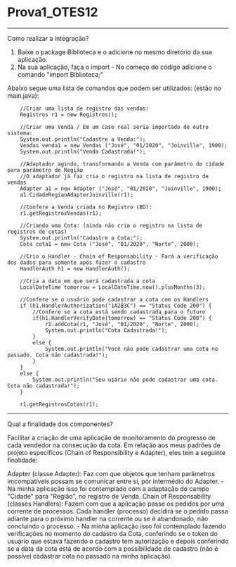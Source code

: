 # Prova1_OTES12

---

Como realizar a integração?
1. Baixe o package Biblioteca e o adicione no mesmo diretório da sua aplicação.
2. Na sua aplicação, faça o import - No começo do código adicione o comando "import Biblioteca;" 

Abaixo segue uma lista de comandos que podem ser utilizados: (estão no main.java):

		//Criar uma lista de registro das vendas:
		Registros r1 = new Registros();
				
		//Criar uma Venda / Em um caso real seria importado de outro sistema:
		System.out.println("Cadastre a Venda:");
		Vendas venda1 = new Vendas ("José", "01/2020", "Joinville", 1900);
		System.out.println("Venda Cadastrada!");

		//Adaptador agindo, transformando a Venda com parâmetro de cidade para parâmetro de Região
		//O adaptador já faz cria o registro na lista de registro de vendas
		Adapter a1 = new Adapter ("José", "01/2020", "Joinville", 1900);
		a1.CidadeRegiaoAdapterJoinville(r1);
		
		//Confere a Venda criada no Registro (BD):
		r1.getRegistrosVendas(r1);
		
		//Criando uma Cota: (ainda não cria o registro na lista de registros de cotas)
		System.out.println("Cadastre a Cota:");
		Cota cota1 = new Cota ("José", "01/2020", "Norte", 2000);
		
		//Crio o Handler - Chain of Responsability - Fará a verificação dos dados para somente após fazer o cadastro
		HandlerAuth h1 = new HandlerAuth();
		
		//Cria a data em que será cadastrada a cota
		LocalDateTime tomorrow = LocalDateTime.now().plusMonths(3);

		//Confere se o usuário pode cadastrar a cota com os Handlers
		if (h1.HandlerAuthorization("1A2B3C") == "Status Code 200") {
			//Confere se a cota está sendo cadastrada para o futuro
			if(h1.HandlerVerifyDate(tomorrow) == "Status Code 200") {
				r1.addCota(r1, "José", "01/2020", "Norte", 2000);
				System.out.println("Cota Cadastrada!");
			}
			else {
				System.out.println("Você não pode cadastrar uma cota no passado. Cota não cadastrada!");
			}
		}
		else {
			System.out.println("Seu usário não pode cadastrar uma cota. Cota não cadastrada!");
		}
		
		r1.getRegistrosCotas(r1);

---

Qual a finalidade dos componentes?

Facilitar a criação de uma aplicação de monitoramento do progresso de cada vendedor na consecução da cota.
Em relação aos meus padrões de projeto específicos (Chain of Responsibility e Adapter), eles tem a seguinte finalidade:

Adapter (classe Adapter): Faz com que objetos que tenham parâmetros imcompatíveis possam se comunicar entre si, por intermédio do Adapter. - Na minha aplicação isso foi contemplado com a adaptação do campo "Cidade" para "Região", no registro de Venda.
Chain of Responsability (classes Handlers): Fazem com que a aplicação passe os pedidos por uma corrente de processos. Cada handler (processo) decidirá se o pedido passa adiante para o próximo handler na corrente ou se é abandonado, não concluindo o processo. - Na minha aplicação isso foi contemplado fazendo verificações no momento do cadastro da Cota, conferindo se o token do usuário que estava fazendo o cadastro tem autorização e depois conferindo se a data da cota está de acordo com a possibilidade de cadastro (não é possível cadastrar cota no passado na minha aplicação).
